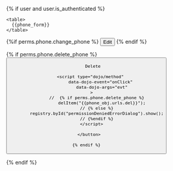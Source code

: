 {% if user and user.is_authenticated %}
<div data-dojo-type = "dijit/form/Form" 
     id             = "newphoneEditForm" 
     data-dojo-id   = "newphoneEditForm"
     encType        = "multipart/form-data" 
     action         = "" 
     method         = "">

  <script type="dojo/method" 
          data-dojo-event="onSubmit"
  >

    if( this.validate() ){
      require(["dijit/registry",
               "dojo/domReady!"
      ],
       function(registry){
         //	{% if perms.phone.change_phone %}
          editItem("{{phone_obj.urls.edit}}","newphoneEditForm");
         // {% else %}
          registry.byId("permissionDeniedErrorDialog").show();
         // {%endif %}
         return false;
   	   }
 		  );
     return false;
    }
    else{
     raiseInvalidFormSubmission();
     return false;
    }

  </script>

    <table>
      {{phone_form}}
    </table>

   {%if perms.phone.change_phone %}
      <button data-dojo-type = "dijit/form/Button" 
              data-dojo-props="iconClass: 'dijitEditorIcon dijitEditorIconSave'"
              type           = "submit" 
              name           = "editButton" 
              value          = "Edit">
        Edit
      </button>
   {% endif %}

   {% if perms.phone.delete_phone %}
      <button data-dojo-type  = "dijit/form/Button" 
              data-dojo-props = "iconClass: 'dijitEditorIcon dijitEditorIconDelete'"    
              type            = "button"
              name            = "delphone"
              id              = "delphoneBtn">

         Delete

        <script type="dojo/method" 
                data-dojo-event="onClick" 
                data-dojo-args="evt"
        >
            //	{% if perms.phone.delete_phone %}
                delItem("{{phone_obj.urls.del}}");
            // {% else %}
            registry.byId("permissionDeniedErrorDialog").show();
            // {%endif %}
        </script>

      </button>

    {% endif %}
</div>
{% endif %}
